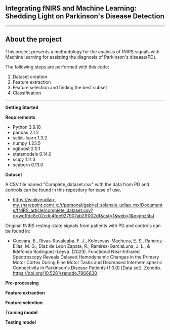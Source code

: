 
## Integrating fNIRS and Machine Learning: Shedding Light on Parkinson's Disease Detection
---
About the project
---
This project presents a methodology for the analysis of fNIRS signals with Machine learning for assisting the diagnosis of Parkinson's disease(PD).

The following steps are performed with this code:
1. Dataset creation
2. Feature extraction 
3. Feature selection and finding the best subset
4. Classification

---
**Getting Started**




**Requirements**
- Python 3.9.18
- pandas 2.1.2
- scikit-learn 1.3.2
- numpy 1.23.5
- xgboost 2.0.1
- statsmodels 0.14.0
- scipy 1.11.3
- seaborn 0.13.0



**Dataset**

A CSV file named "Complete_dataset.csv" with the data from PD and controls can be found in this repository for ease of use.
- https://winliveudlap-my.sharepoint.com/:x:/r/personal/gabriel_solanale_udlap_mx/Documents/fNIRS_article/complete_dataset.csv?d=wc1fdc8c02cdc4fee927907ab2ff002df&csf=1&web=1&e=jmz5bJ


Original fNIRS resting-state signals from patients with PD and controls can be found in:

- Guevara, E., Rivas-Ruvalcaba, F. J., Kolosovas-Machuca, E. S., Ramírez-Elías, M. G., Díaz de Leon Zapata, R., Ramirez-GarciaLuna, J. L., & Ildefonso Rodriguez-Leyva. (2023). Functional Near-Infrared Spectroscopy Reveals Delayed Hemodynamic Changes in the Primary Motor Cortex During Fine Motor Tasks and Decreased Interhemispheric Connectivity in Parkinson's Disease Patients (1.0.0) [Data set]. Zenodo. https://doi.org/10.5281/zenodo.7966830


**Pre-processing**


**Feature extraction**

**Feature selection**

**Training model**

**Testing model**
